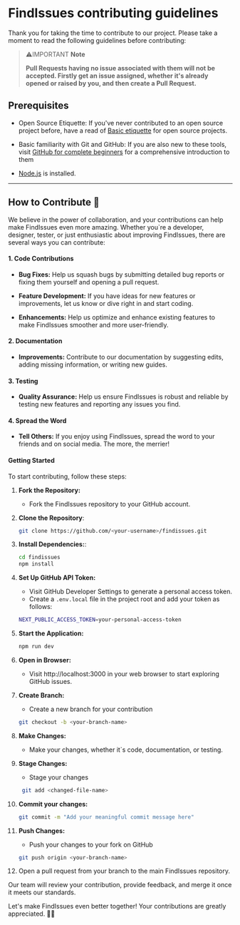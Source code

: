 # FindIssues contributing guidelines

Thank you for taking the time to contribute to our project. Please take a moment to read the following guidelines before contributing:

> ⚠️IMPORTANT **Note**
>
> **Pull Requests having no issue associated with them will not be accepted. Firstly get an issue assigned, whether it's already opened or raised by you, and then create a Pull Request.**


## Prerequisites

- Open Source Etiquette: If you've never contributed to an open source project before, have a read of [Basic etiquette](https://developer.mozilla.org/en-US/docs/MDN/Community/Open_source_etiquette) for open source projects.

- Basic familiarity with Git and GitHub: If you are also new to these tools, visit [GitHub for complete beginners](https://developer.mozilla.org/en-US/docs/MDN/Contribute/GitHub_beginners) for a comprehensive introduction to them

- [Node.js](https://nodejs.org/) is installed.

---

## How to Contribute 🤔

We believe in the power of collaboration, and your contributions can help make FindIssues even more amazing. Whether you\`re a developer, designer, tester, or just enthusiastic about improving FindIssues, there are several ways you can contribute:

#### 1. Code Contributions

- **Bug Fixes:** Help us squash bugs by submitting detailed bug reports or fixing them yourself and opening a pull request.

- **Feature Development:** If you have ideas for new features or improvements, let us know or dive right in and start coding.

- **Enhancements:** Help us optimize and enhance existing features to make FindIssues smoother and more user-friendly.

#### 2. Documentation

- **Improvements:** Contribute to our documentation by suggesting edits, adding missing information, or writing new guides.

#### 3. Testing

- **Quality Assurance:** Help us ensure FindIssues is robust and reliable by testing new features and reporting any issues you find.

#### 4. Spread the Word

- **Tell Others:** If you enjoy using FindIssues, spread the word to your friends and on social media. The more, the merrier!

#### Getting Started


To start contributing, follow these steps:

1. **Fork the Repository:** 

    - Fork the FindIssues repository to your GitHub account.

2. **Clone the Repository**: 

   ```sh
   git clone https://github.com/<your-username>/findissues.git
   ```

3. **Install Dependencies:**:

    ```sh
    cd findissues
    npm install      
    ```

4. **Set Up GitHub API Token:**

    - Visit GitHub Developer Settings to generate a personal access token.
    - Create a `.env.local` file in the project root and add your token as follows:

    ```sh
    NEXT_PUBLIC_ACCESS_TOKEN=your-personal-access-token
    ```

5. **Start the Application:**

    ```sh
    npm run dev
    ```

6. **Open in Browser:**

    - Visit http://localhost:3000 in your web browser to start exploring GitHub issues.

7. **Create Branch:**

    - Create a new branch for your contribution

    ```sh
    git checkout -b <your-branch-name>
    ```

8. **Make Changes:** 

    - Make your changes, whether it`s code, documentation, or testing.

9. **Stage Changes:** 

    - Stage your changes

    ```sh
     git add <changed-file-name>
    ```

10. **Commit your changes:**

    ```sh
    git commit -m "Add your meaningful commit message here"
    ```

11. **Push Changes:** 

    - Push your changes to your fork on GitHub

    ```sh
    git push origin <your-branch-name>
    ```

12. Open a pull request from your branch to the main FindIssues repository.

Our team will review your contribution, provide feedback, and merge it once it meets our standards.

Let's make FindIssues even better together! Your contributions are greatly appreciated. 🚀🙌